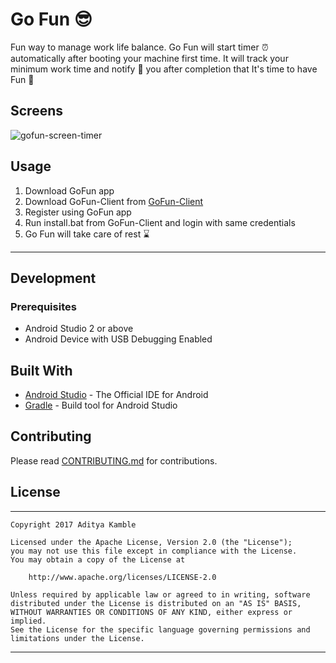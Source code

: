 # Go Fun :sunglasses:

Fun way to manage work life balance. Go Fun will start timer :alarm_clock: automatically after booting your machine first time.
It will track your minimum work time and notify :mega: you after completion that It's time to have Fun :tada:


## Screens

![gofun-screen-timer](https://s25.postimg.cc/8puefxdpr/gofun-v0.8.2-screen.png)

## Usage


1. Download GoFun app
2. Download GoFun-Client from [GoFun-Client](https://github.com/AkshayChordiya/GoFun-Client)
3. Register using GoFun app
4. Run install.bat from GoFun-Client and login with same credentials
5. Go Fun will take care of rest :hourglass:

--------------------

## Development


### Prerequisites

- Android Studio 2 or above
- Android Device with USB Debugging Enabled


## Built With

* [Android Studio](https://developer.android.com/studio/index.html) - The Official IDE for Android
* [Gradle](https://gradle.org/) - Build tool for Android Studio


## Contributing

Please read [CONTRIBUTING.md](CONTRIBUTING.md) for contributions.


## License
-------
    Copyright 2017 Aditya Kamble

    Licensed under the Apache License, Version 2.0 (the "License");
    you may not use this file except in compliance with the License.
    You may obtain a copy of the License at

        http://www.apache.org/licenses/LICENSE-2.0

    Unless required by applicable law or agreed to in writing, software
    distributed under the License is distributed on an "AS IS" BASIS,
    WITHOUT WARRANTIES OR CONDITIONS OF ANY KIND, either express or implied.
    See the License for the specific language governing permissions and
    limitations under the License.
---
